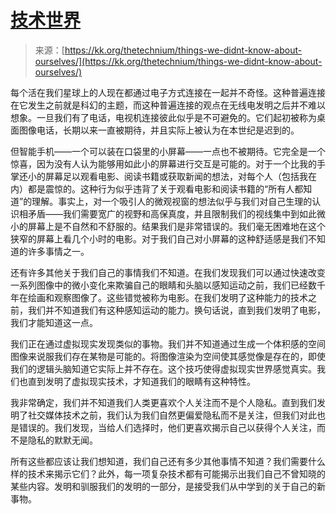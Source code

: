 <!--yml

category: 未分类

date: 2024-05-27 14:50:56

-->

# [技术世界](https://kk.org/thetechnium/things-we-didnt-know-about-ourselves/)

> 来源：[https://kk.org/thetechnium/things-we-didnt-know-about-ourselves/](https://kk.org/thetechnium/things-we-didnt-know-about-ourselves/)

每个活在我们星球上的人现在都通过电子方式连接在一起并不奇怪。这种普遍连接在它发生之前就是科幻的主题，而这种普遍连接的观点在无线电发明之后并不难以想象。一旦我们有了电话，电视机连接彼此似乎是不可避免的。它们起初被称为桌面图像电话，长期以来一直被期待，并且实际上被认为在本世纪是迟到的。

但智能手机——一个可以装在口袋里的小屏幕——一点也不被期待。它完全是一个惊喜，因为没有人认为能够用如此小的屏幕进行交互是可能的。对于一个比我的手掌还小的屏幕足以观看电影、阅读书籍或获取新闻的想法，对每个人（包括我在内）都是震惊的。这种行为似乎违背了关于观看电影和阅读书籍的“所有人都知道”的理解。事实上，对一个吸引人的微观视窗的想法似乎与我们对自己生理的认识相矛盾——我们需要宽广的视野和高保真度，并且限制我们的视线集中到如此微小的屏幕上是不自然和不舒服的。结果我们是非常错误的。我们毫无困难地在这个狭窄的屏幕上看几个小时的电影。对于我们自己对小屏幕的这种舒适感是我们不知道的许多事情之一。

还有许多其他关于我们自己的事情我们不知道。在我们发现我们可以通过快速改变一系列图像中的微小变化来欺骗自己的眼睛和头脑以感知运动之前，我们已经数千年在绘画和观察图像了。这些错觉被称为电影。在我们发明了这种能力的技术之前，我们并不知道我们有这种感知运动的能力。换句话说，直到我们发明了电影，我们才能知道这一点。

我们正在通过虚拟现实发现类似的事物。我们并不知道通过生成一个体积感的空间图像来说服我们存在某物是可能的。将图像渲染为空间使其感觉像是存在的，即使我们的逻辑头脑知道它实际上并不存在。这个技巧使得虚拟现实世界感觉真实。我们也直到发明了虚拟现实技术，才知道我们的眼睛有这种特性。

我非常确定，我们并不知道我们人类更喜欢个人关注而不是个人隐私。直到我们发明了社交媒体技术之前，我们认为我们自然更偏爱隐私而不是关注，但我们对此也是错误的。我们发现，当给人们选择时，他们更喜欢揭示自己以获得个人关注，而不是隐私的默默无闻。

所有这些都应该让我们想知道，我们自己还有多少其他事情不知道？我们需要什么样的技术来揭示它们？此外，每一项复杂技术都有可能揭示出我们自己不曾知晓的某些内容。发明和驯服我们的发明的一部分，是接受我们从中学到的关于自己的新事物。
